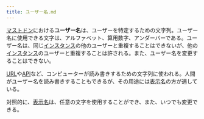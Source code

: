 ```yaml
---
title: ユーザー名.md
---
```

<div>

[マストドン](/Mastodon "Mastodon")における**ユーザー名**は、ユーザーを特定するための文字列。ユーザー名に使用できる文字は、アルファベット、算用数字、アンダーバーである。ユーザー名は、同じ[インスタンス](/%E3%82%A4%E3%83%B3%E3%82%B9%E3%82%BF%E3%83%B3%E3%82%B9 "インスタンス")の他のユーザーと重複することはできないが、他の[インスタンス](/%E3%82%A4%E3%83%B3%E3%82%B9%E3%82%BF%E3%83%B3%E3%82%B9 "インスタンス")のユーザーと重複することは許される。また、ユーザー名を変更することはできない。

[URL](/URL "URL (存在しないページ)")や[API](/API "API (存在しないページ)")など、コンピューターが読み書きするための文字列に使われる。人間がユーザー名を読み書きすることもできるが、その用途には[表示名](/%E8%A1%A8%E7%A4%BA%E5%90%8D "表示名")の方が適している。

対照的に、[表示名](/%E8%A1%A8%E7%A4%BA%E5%90%8D "表示名")は、任意の文字を使用することができ、また、いつでも変更できる。

</div>
